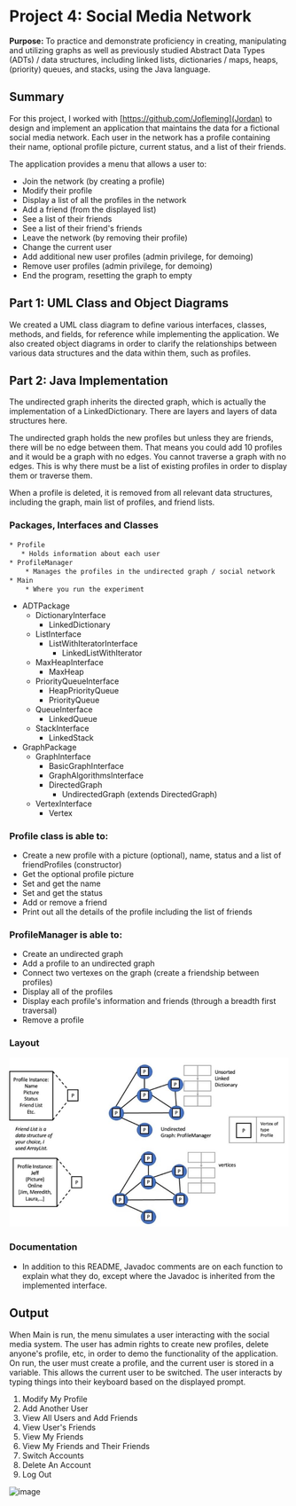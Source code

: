 # Project 4: Social Media Network
**Purpose:** To practice and demonstrate proficiency in creating, manipulating and utilizing graphs as well as previously studied Abstract Data Types (ADTs) / data structures, including linked lists, dictionaries / maps, heaps, (priority) queues, and stacks, using the Java language.

## Summary
For this project, I worked with [https://github.com/Jofleming](Jordan) to design and implement an application that maintains the data for a fictional social media network. Each user in the network has a profile containing their name, optional profile picture, current status, and a list of their friends.

The application provides a menu that allows a user to:
* Join the network (by creating a profile)
* Modify their profile
* Display a list of all the profiles in the network
* Add a friend (from the displayed list)
* See a list of their friends
* See a list of their friend's friends
* Leave the network (by removing their profile)
* Change the current user
* Add additional new user profiles (admin privilege, for demoing)
* Remove user profiles (admin privilege, for demoing)
* End the program, resetting the graph to empty

## Part 1: UML Class and Object Diagrams
We created a UML class diagram to define various interfaces, classes, methods, and fields, for reference while implementing the application.
We also created object diagrams in order to clarify the relationships between various data structures and the data within them, such as profiles.

## Part 2: Java Implementation
The undirected graph inherits the directed graph, which is actually the implementation of a LinkedDictionary. There are layers and layers of data structures here.

The undirected graph holds the new profiles but unless they are friends, there will be no edge between them. That means you could add 10 profiles and it would be a graph with no edges. You cannot traverse a graph with no edges. This is why there must be a list of existing profiles in order to display them or traverse them.

When a profile is deleted, it is removed from all relevant data structures, including the graph, main list of profiles, and friend lists.

### Packages, Interfaces and Classes

    * Profile
       * Holds information about each user
    * ProfileManager
        * Manages the profiles in the undirected graph / social network
    * Main
        * Where you run the experiment
* ADTPackage
    * DictionaryInterface
        * LinkedDictionary
    * ListInterface
        * ListWithIteratorInterface
            * LinkedListWithIterator
    * MaxHeapInterface
        * MaxHeap
    * PriorityQueueInterface
        * HeapPriorityQueue
        * PriorityQueue
    * QueueInterface
        * LinkedQueue
    * StackInterface
        * LinkedStack
* GraphPackage
    * GraphInterface
        * BasicGraphInterface
        * GraphAlgorithmsInterface
        * DirectedGraph
            * UndirectedGraph (extends DirectedGraph)
    * VertexInterface
        * Vertex

### Profile class is able to:
* Create a new profile with a picture (optional), name, status and a list of friendProfiles (constructor)
* Get the optional profile picture
* Set and get the name
* Set and get the status
* Add or remove a friend
* Print out all the details of the profile including the list of friends

### ProfileManager is able to:
* Create an undirected graph
* Add a profile to an undirected graph
* Connect two vertexes on the graph (create a friendship between profiles)
* Display all of the profiles
* Display each profile's information and friends (through a breadth first traversal)
* Remove a profile

### Layout
![image demonstrating the desired functionality](img/SocialMediaLayout.JPG)

### Documentation
* In addition to this README, Javadoc comments are on each function to explain what they do, except where the Javadoc is inherited from the implemented interface.

## Output
When Main is run, the menu simulates a user interacting with the social media system. The user has admin rights to create new profiles, delete anyone's profile, etc, in order to demo the functionality of the application. On run, the user must create a profile, and the current user is stored in a variable. This allows the current user to be switched. The user interacts by typing things into their keyboard based on the displayed prompt.

1. Modify My Profile
2. Add Another User
3. View All Users and Add Friends
4. View User's Friends
5. View My Friends
6. View My Friends and Their Friends
7. Switch Accounts
8. Delete An Account
9. Log Out

![image](https://github.com/user-attachments/assets/d8382177-1820-4911-adfd-4694d662bd5a)

